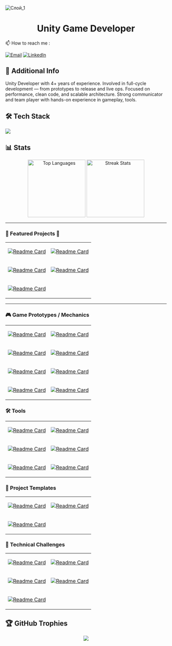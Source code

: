 ![Слой_1](https://github.com/user-attachments/assets/f9d79ae2-7620-4cab-8ba5-2c2acf766742)

<h1 align="center"> Unity Game Developer </h1>
 📫 How to reach me :

[![Email](https://img.shields.io/badge/Gmail-gwamotoveletssser@gmail.com-D14836?style=for-the-badge&logo=gmail&logoColor=white)](mailto:gwamotoveletssser@gmail.com)
[![LinkedIn](https://img.shields.io/badge/LinkedIn-yevhenii--motovelets-0A66C2?style=for-the-badge&logo=linkedin&logoColor=white)](https://www.linkedin.com/in/yevhenii-motovelets-bab819175/)


## 📜 Additional Info
Unity Developer with 4+ years of experience.
Involved in full-cycle development — from prototypes to release and live ops. Focused on
performance, clean code, and scalable architecture. Strong communicator and team
player with hands-on experience in gameplay, tools.

## 🛠 Tech Stack
<p align="left">
  <img src="https://skillicons.dev/icons?i=unity,arduino,cpp,c,cs,git,ps,unreal" />
</p>

## 📊 Stats
<div align="center">
<img src="https://github-readme-stats.vercel.app/api/top-langs/?username=SinlessDevil&theme=dark&hide_border=false&include_all_commits=false&count_private=false&layout=compact" alt="Top Languages" height="180" />
<img src="https://nirzak-streak-stats.vercel.app/?user=SinlessDevil&theme=dark&hide_border=false" alt="Streak Stats" height="180" />
</div>

---

### 🚀 Featured Projects 🚀

<table>
<tr>
<td>

[![Readme Card](https://github-readme-stats.vercel.app/api/pin/?username=SinlessDevil&repo=TestTaskRaccoonsGames&title_color=ff79c6&text_color=f8f8f2&icon_color=50fa7b&bg_color=0d1117&border_color=6272a4)](https://github.com/SinlessDevil/TestTaskRaccoonsGames)

</td>
<td>

[![Readme Card](https://github-readme-stats.vercel.app/api/pin/?username=SinlessDevil&repo=TestTaskArmageddonica&title_color=ff79c6&text_color=f8f8f2&icon_color=50fa7b&bg_color=0d1117&border_color=6272a4)](https://github.com/SinlessDevil/TestTaskArmageddonica)

</td>
</tr>
<tr>
<td>

[![Readme Card](https://github-readme-stats.vercel.app/api/pin/?username=SinlessDevil&repo=ZumaClone&title_color=ff79c6&text_color=f8f8f2&icon_color=50fa7b&bg_color=0d1117&border_color=6272a4)](https://github.com/SinlessDevil/ZumaClone)

</td>
<td>

[![Readme Card](https://github-readme-stats.vercel.app/api/pin/?username=SinlessDevil&repo=TetrisInventorySystem&title_color=ff79c6&text_color=f8f8f2&icon_color=50fa7b&bg_color=0d1117&border_color=6272a4)](https://github.com/SinlessDevil/TetrisInventorySystem)

</td>
</tr>
<tr>
<td>

[![Readme Card](https://github-readme-stats.vercel.app/api/pin/?username=SinlessDevil&repo=Match3PuzzleFruit&title_color=ff79c6&text_color=f8f8f2&icon_color=50fa7b&bg_color=0d1117&border_color=6272a4)](https://github.com/SinlessDevil/Match3PuzzleFruit)

</td>
</tr>
</table>

---

### 🎮 Game Prototypes / Mechanics

<table>
<tr>
<td>

[![Readme Card](https://github-readme-stats.vercel.app/api/pin/?username=SinlessDevil&repo=TetrisInventorySystem&title_color=f0f8ff&text_color=cccccc&icon_color=87ceeb&bg_color=0d1117&border_color=30363d)](https://github.com/SinlessDevil/TetrisInventorySystem)

</td>
<td>

[![Readme Card](https://github-readme-stats.vercel.app/api/pin/?username=SinlessDevil&repo=ZumaClone&title_color=f0f8ff&text_color=cccccc&icon_color=87ceeb&bg_color=0d1117&border_color=30363d)](https://github.com/SinlessDevil/ZumaClone)

</td>
</tr>
<tr>
<td>

[![Readme Card](https://github-readme-stats.vercel.app/api/pin/?username=SinlessDevil&repo=Match3PuzzleFruit&title_color=f0f8ff&text_color=cccccc&icon_color=87ceeb&bg_color=0d1117&border_color=30363d)](https://github.com/SinlessDevil/Match3PuzzleFruit)

</td>
<td>

[![Readme Card](https://github-readme-stats.vercel.app/api/pin/?username=SinlessDevil&repo=PokemonTacticalRolePlay&title_color=f0f8ff&text_color=cccccc&icon_color=87ceeb&bg_color=0d1117&border_color=30363d)](https://github.com/SinlessDevil/PokemonTacticalRolePlay)

</td>
</tr>
<tr>
<td>

[![Readme Card](https://github-readme-stats.vercel.app/api/pin/?username=SinlessDevil&repo=VisionFieldMesh&title_color=f0f8ff&text_color=cccccc&icon_color=87ceeb&bg_color=0d1117&border_color=30363d)](https://github.com/SinlessDevil/VisionFieldMesh)

</td>
<td>

[![Readme Card](https://github-readme-stats.vercel.app/api/pin/?username=SinlessDevil&repo=MarineStateIo&title_color=f0f8ff&text_color=cccccc&icon_color=87ceeb&bg_color=0d1117&border_color=30363d)](https://github.com/SinlessDevil/MarineStateIo)

</td>
</tr>
<tr>
<td>

[![Readme Card](https://github-readme-stats.vercel.app/api/pin/?username=SinlessDevil&repo=TutoBallBlastClone&title_color=f0f8ff&text_color=cccccc&icon_color=87ceeb&bg_color=0d1117&border_color=30363d)](https://github.com/SinlessDevil/TutoBallBlastClone)

</td>
<td>

[![Readme Card](https://github-readme-stats.vercel.app/api/pin/?username=SinlessDevil&repo=CasualGamesCollection&title_color=f0f8ff&text_color=cccccc&icon_color=87ceeb&bg_color=0d1117&border_color=30363d)](https://github.com/SinlessDevil/CasualGamesCollection)

</td>
</tr>
</table>

### 🛠 Tools

<table>
<tr>
<td>

[![Readme Card](https://github-readme-stats.vercel.app/api/pin/?username=SinlessDevil&repo=ColliderMeshTool&title_color=f0f8ff&text_color=cccccc&icon_color=87ceeb&bg_color=0d1117&border_color=30363d)](https://github.com/SinlessDevil/ColliderMeshTool)

</td>
<td>

[![Readme Card](https://github-readme-stats.vercel.app/api/pin/?username=SinlessDevil&repo=UnityGridLevelEditor&title_color=f0f8ff&text_color=cccccc&icon_color=87ceeb&bg_color=0d1117&border_color=30363d)](https://github.com/SinlessDevil/UnityGridLevelEditor)

</td>
</tr>
<tr>
<td>

[![Readme Card](https://github-readme-stats.vercel.app/api/pin/?username=SinlessDevil&repo=SaveSystemToolkit&title_color=f0f8ff&text_color=cccccc&icon_color=87ceeb&bg_color=0d1117&border_color=30363d)](https://github.com/SinlessDevil/SaveSystemToolkit)

</td>
<td>

[![Readme Card](https://github-readme-stats.vercel.app/api/pin/?username=SinlessDevil&repo=UnityLocalizationEditor&title_color=f0f8ff&text_color=cccccc&icon_color=87ceeb&bg_color=0d1117&border_color=30363d)](https://github.com/SinlessDevil/UnityLocalizationEditor)

</td>
</tr>
<tr>
<td>

[![Readme Card](https://github-readme-stats.vercel.app/api/pin/?username=SinlessDevil&repo=AudioVibrationKit&title_color=f0f8ff&text_color=cccccc&icon_color=87ceeb&bg_color=0d1117&border_color=30363d)](https://github.com/SinlessDevil/AudioVibrationKit)

</td>
<td>

[![Readme Card](https://github-readme-stats.vercel.app/api/pin/?username=SinlessDevil&repo=TestToolKit&title_color=f0f8ff&text_color=cccccc&icon_color=87ceeb&bg_color=0d1117&border_color=30363d)](https://github.com/SinlessDevil/TestToolKit)

</td>
</tr>
</table>

### 🧰 Project Templates

<table>
<tr>
<td>

[![Readme Card](https://github-readme-stats.vercel.app/api/pin/?username=SinlessDevil&repo=ZenjectTemplate&title_color=f0f8ff&text_color=cccccc&icon_color=87ceeb&bg_color=0d1117&border_color=30363d)](https://github.com/SinlessDevil/ZenjectTemplate)

</td>
<td>

[![Readme Card](https://github-readme-stats.vercel.app/api/pin/?username=SinlessDevil&repo=AddressableTemplate&title_color=f0f8ff&text_color=cccccc&icon_color=87ceeb&bg_color=0d1117&border_color=30363d)](https://github.com/SinlessDevil/AddressableTemplate)

</td>
</tr>
<tr>
<td>

[![Readme Card](https://github-readme-stats.vercel.app/api/pin/?username=SinlessDevil&repo=EcsTemplate&title_color=f0f8ff&text_color=cccccc&icon_color=87ceeb&bg_color=0d1117&border_color=30363d)](https://github.com/SinlessDevil/EcsTemplate)

</td>
</tr>
</table>

### 🎯 Technical Challenges

<table>
<tr>
<td>

[![Readme Card](https://github-readme-stats.vercel.app/api/pin/?username=SinlessDevil&repo=TestTaskRaccoonsGames&title_color=f0f8ff&text_color=cccccc&icon_color=87ceeb&bg_color=0d1117&border_color=30363d)](https://github.com/SinlessDevil/TestTaskRaccoonsGames)

</td>
<td>

[![Readme Card](https://github-readme-stats.vercel.app/api/pin/?username=SinlessDevil&repo=TestTaskArmageddonica&title_color=f0f8ff&text_color=cccccc&icon_color=87ceeb&bg_color=0d1117&border_color=30363d)](https://github.com/SinlessDevil/TestTaskArmageddonica)

</td>
</tr>
<tr>
<td>

[![Readme Card](https://github-readme-stats.vercel.app/api/pin/?username=SinlessDevil&repo=TestTaskShotBall&title_color=f0f8ff&text_color=cccccc&icon_color=87ceeb&bg_color=0d1117&border_color=30363d)](https://github.com/SinlessDevil/TestTaskShotBall)

</td>
<td>

[![Readme Card](https://github-readme-stats.vercel.app/api/pin/?username=SinlessDevil&repo=TestTaskCatchFruit&title_color=f0f8ff&text_color=cccccc&icon_color=87ceeb&bg_color=0d1117&border_color=30363d)](https://github.com/SinlessDevil/TestTaskCatchFruit)

</td>
</tr>
<tr>
<td>

[![Readme Card](https://github-readme-stats.vercel.app/api/pin/?username=SinlessDevil&repo=TestTaskPizzaDelivery&title_color=f0f8ff&text_color=cccccc&icon_color=87ceeb&bg_color=0d1117&border_color=30363d)](https://github.com/SinlessDevil/TestTaskPizzaDelivery)

</td>
</tr>
</table>

## 🏆 GitHub Trophies
<p align="center">
  <img src="https://github-profile-trophy.vercel.app/?username=SinlessDevil&theme=darkhub&no-frame=true&column=6" />
</p>
